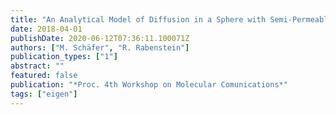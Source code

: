 ```yaml
---
title: "An Analytical Model of Diffusion in a Sphere with Semi-Permeable Boundary"
date: 2018-04-01
publishDate: 2020-06-12T07:36:11.100071Z
authors: ["M. Schäfer", "R. Rabenstein"]
publication_types: ["1"]
abstract: ""
featured: false
publication: "*Proc. 4th Workshop on Molecular Comunications*"
tags: ["eigen"]
---
```


